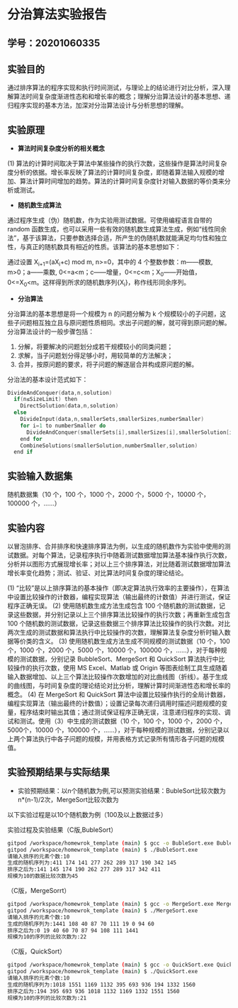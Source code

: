 # 分治算法实验报告

## 学号：20201060335

## 实验目的

通过排序算法的程序实现和执行时间测试，与理论上的结论进行对比分析，深入理解算法时间复杂度渐进性态和和增长率的概念；理解分治算法设计的基本思想、递归程序实现的基本方法，加深对分治算法设计与分析思想的理解。

## 实验原理

* **算法时间复杂度分析的相关概念**

(1) 算法的计算时间取决于算法中某些操作的执行次数，这些操作是算法时间复杂度分析的依据。增长率反映了算法的计算时间复杂度，即随着算法输入规模的增加、算法计算时间增加的趋势。算法的计算时间复杂度针对输入数据的等价类来分析或测试。

* **随机数生成算法**

通过程序生成（伪）随机数，作为实验用测试数据。可使用编程语言自带的random 函数生成，也可以采用一些有效的随机数生成算法生成，例如“线性同余法”，基于该算法，只要参数选择合适，所产生的伪随机数就能满足均匀性和独立性，与真正的随机数具有相近的性质。该算法的基本思想如下：

通过设置 X<sub>i+1</sub>=(aX<sub>i</sub>+c) mod m, n>=0，其中的 4 个整数参数：m——模数, m>0；a——乘数, 0<=a<m；c——增量，0<=c<m；X<sub>0</sub>——开始值， 0<=X<sub>0</sub><m。这样得到所求的随机数序列{X<sub>i</sub>}，称作线形同余序列。

* **分治算法**

分治算法的基本思想是将一个规模为 n 的问题分解为 k 个规模较小的子问题，这些子问题相互独立且与原问题性质相同。求出子问题的解，就可得到原问题的解。分治算法设计的一般步骤包括：
1. 分解，将要解决的问题划分成若干规模较小的同类问题；
2. 求解，当子问题划分得足够小时，用较简单的方法解决；
3. 合并，按原问题的要求，将子问题的解逐层合并构成原问题的解。

分治法的基本设计范式如下：
```C
DivideAndConquer(data,n,solution) 
  if(n≤SizeLimit) then 
    DirectSolution(data,n,solution) 
  else 
    DivideInput(data,n,smallerSets,smallerSizes,numberSmaller) 
    for i=1 to numberSmaller do 
      DivideAndConquer(smallerSets[i],smallerSizes[i],smallerSolution[i]) 
    end for 
    CombineSolutions(smallerSolution,numberSmaller,solution) 
  end if 
```
## 实验输入数据集

随机数据集（10 个，100 个，1000 个，2000 个，5000 个，10000 个，100000 个，……）

## 实验内容

以冒泡排序、合并排序和快速排序算法为例，以生成的随机数作为实验中使用的测试数据。对每个算法，记录程序执行中随着测试数据增加算法基本操作执行次数，分析并以图形方式展现增长率；对以上三个排序算法，对比随着测试数据增加算法增长率变化趋势；测试、验证、对比算法时间复杂度的理论结论。

(1) “比较”是以上排序算法的基本操作（即决定算法执行效率的主要操作），在算法中设置比较操作的计数器，编程实现算法（输出最终的计数值）并进行测试，保证程序正确无误。
(2) 使用随机数生成方法生成包含 100 个随机数的测试数据，记录这些数据，并分别记录以上三个排序算法比较操作的执行次数；再重新生成包含 100 个随机数的测试数据，记录这些数据三个排序算法比较操作的执行次数。对比两次生成的测试数据和算法执行中比较操作的次数，理解算法复杂度分析时输入数据等价类的含义。
(3) 使用随机数生成方法生成不同规模的测试数据（10 个，100 个，1000 个，2000 个，5000 个，10000 个，100000 个，……），对于每种规模的测试数据，分别记录 BubbleSort、MergeSort 和 QuickSort 算法执行中比较操作的执行次数，使用 MS Excel、Matlab 或 Origin 等图表绘制工具生成随着输入数据增加、以上三个算法比较操作次数增加的对比曲线图（折线）。基于生成的曲线图，与时间复杂度的理论结论对比分析，理解计算时间渐进性态和增长率的概念。
(4) 在 MergeSort 和 QuickSort 算法中设置比较操作执行的全局计数器，编程实现算法（输出最终的计数值）；设置记录每次递归调用时描述问题规模的变量，程序结束时输出其值；通过测试保证程序正确无误，注意递归程序的实现、调试和测试。使用（3）中生成的测试数据（10 个，100 个，1000 个，2000 个，5000个，10000 个，100000 个，……），对于每种规模的测试数据，分别记录以上两个算法执行中各子问题的规模，并用表格方式记录所有情形各子问题的规模值。

## 实验预期结果与实际结果
+ 实验预期结果：以n个随机数为例,可以预测实验结果：BubleSort比较次数为n*(n-1)/2次，MergeSort比较次数为

以下实验过程是以10个随机数为例（100及以上数据过多）

实验过程及实验结果（C版,BubleSort）
```bash
gitpod /workspace/homewrok_template (main) $ gcc -o BubleSort.exe BubleSort.c
gitpod /workspace/homewrok_template (main) $ ./BubleSort.exe
请输入排序的元素个数:10
生成的随机序列为:411 174 141 277 262 289 317 190 342 145 
排序之后为:141 145 174 190 262 277 289 317 342 411 
规模为10的数据比较次数为45
```
（C版，MergeSorrt）
```bash
gitpod /workspace/homewrok_template (main) $ gcc -o MergeSort.exe MergeSort.c
gitpod /workspace/homewrok_template (main) $ ./MergeSort.exe
请输入排序的元素个数:10
生成的随机序列为:1441 108 40 87 70 111 19 0 94 60 
排序之后为:0 19 40 60 70 87 94 108 111 1441 
规模为10的序列的比较次数为:22
```
（C版，QuickSort）
```bash
gitpod /workspace/homewrok_template (main) $ gcc -o QuickSort.exe QuickSort.c
gitpod /workspace/homewrok_template (main) $ ./QuickSort.exe
请输入排序的元素个数:10
生成的随机序列为:1018 1551 1169 1132 395 693 936 194 1332 1560 
排序之后为:194 395 693 936 1018 1132 1169 1332 1551 1560 
规模为10的序列的比较次数为:21
```